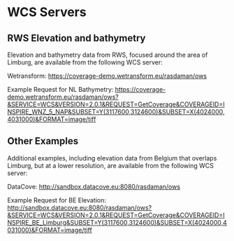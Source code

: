 # WCS Servers

## RWS Elevation and bathymetry

Elevation and bathymetry data from RWS, focused around the area of Limburg, are available from the following WCS server:

Wetransform: https://coverage-demo.wetransform.eu/rasdaman/ows

Example Request for NL Bathymetry: https://coverage-demo.wetransform.eu/rasdaman/ows?&SERVICE=WCS&VERSION=2.0.1&REQUEST=GetCoverage&COVERAGEID=INSPIRE_WNZ_5_NAP&SUBSET=Y(3117600,3124600)&SUBSET=X(4024000,4031000)&FORMAT=image/tiff

## Other Examples

Additional examples, including elevation data from Belgium that overlaps Limburg, but at a lower resolution, are available from the following WCS server:

DataCove: http://sandbox.datacove.eu:8080/rasdaman/ows

Example Request for BE Elevation: http://sandbox.datacove.eu:8080/rasdaman/ows?&SERVICE=WCS&VERSION=2.0.1&REQUEST=GetCoverage&COVERAGEID=INSPIRE_BE_Limburg&SUBSET=Y(3117600,3124600)&SUBSET=X(4024000,4031000)&FORMAT=image/tiff

